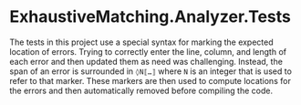 # ExhaustiveMatching.Analyzer.Tests

The tests in this project use a special syntax for marking the expected location of errors. Trying to correctly enter the line, column, and length of each error and then updated them as need was challenging. Instead, the span of an error is surrounded in `◊N⟦…⟧` where `N` is an integer that is used to refer to that marker. These markers are then used to compute locations for the errors and then automatically removed before compiling the code.
